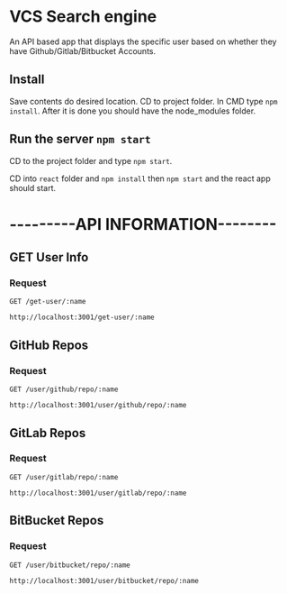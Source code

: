 # VCS Search engine

An API based app that displays the specific user based on whether they have Github/Gitlab/Bitbucket Accounts.

## Install

Save contents do desired location. CD to project folder. In CMD type ```npm install```. After it is done you should have the node_modules folder.

## Run the server `npm start`

CD to the project folder and type ```npm start```.

CD into ```react``` folder and ```npm install``` then ```npm start``` and the react app should start.


# ---------API INFORMATION--------


## GET User Info

### Request

`GET /get-user/:name`

`http://localhost:3001/get-user/:name`



## GitHub Repos

### Request

`GET /user/github/repo/:name`

`http://localhost:3001/user/github/repo/:name`


## GitLab Repos

### Request

`GET /user/gitlab/repo/:name`

`http://localhost:3001/user/gitlab/repo/:name`


## BitBucket Repos

### Request

`GET /user/bitbucket/repo/:name`

`http://localhost:3001/user/bitbucket/repo/:name`




